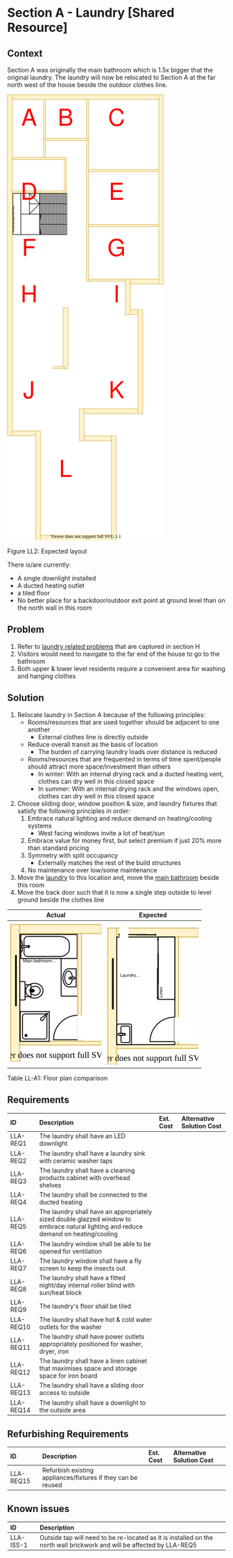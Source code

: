 # Section A - Laundry [Shared Resource]

## Context

Section A was originally the main bathroom which is 1.5x bigger that the original laundry. The laundry will now be relocated to Section A at the far north west of the house beside the outdoor clothes line. 

![TO-BE lower-level diagram](Lower-Level-TO-BE-sections.svg)

Figure LL2: Expected layout

There is/are currently:
* A single downlight installed
* A ducted heating outlet
* a tiled floor
* No better place for a backdoor/outdoor exit point at ground level than on the north wall in this room  


## Problem

1. Refer to [laundry related problems](./section-H-requirements.md#Problem) that are captured in section H
2. Visitors would need to navigate to the far end of the house to go to the bathroom
3. Both upper & lower level residents require a convenient area for washing and hanging clothes


## Solution

1. Relocate laundry in Section A because of the following principles:
    * Rooms/resources that are used together should be adjacent to one another
        - External clothes line is directly outside
    * Reduce overall transit as the basis of location
        - The burden of carrying laundry loads over distance is reduced
    * Rooms/resources that are frequented in terms of time spent/people should attract more space/investment than others
        - In winter: With an internal drying rack and a ducted heating vent, clothes can dry well in this closed space
        - In summer: With an internal drying rack and the windows open, clothes can dry well in this closed space 
2. Choose sliding door, window position & size, and laundry fixtures that satisfy the following principles in order:
    1. Embrace natural lighting and reduce demand on heating/cooling systems
        - West facing windows invite a lot of heat/sun
    2. Embrace value for money first, but select premium if just 20% more than standard pricing
    3. Symmetry with split occupancy
        - Externally matches the rest of the build structures
    4. No maintenance over low/some maintenance
3. Move the [laundry](./section-H-requirements.md) to this location and, move the [main bathroom](./section-DF-requirements.md) beside this room
4. Move the back door such that it is now a single step outside to level ground beside the clothes line  

|Actual|Expected|
|:---:|:---:|
|![AS-IS lower-level section A diagram](Lower-Level-AS-IS-section-A.svg)|![TO-BE lower-level section A diagram](Lower-Level-TO-BE-section-A.svg)|

Table LL-A1: Floor plan comparison


## Requirements

|ID|Description|Est. Cost|Alternative Solution Cost|
|:---|:---|:---|:---|
|LLA-REQ1|The laundry shall have an LED downlight|||
|LLA-REQ2|The laundry shall have a laundry sink with ceramic washer taps|||
|LLA-REQ3|The laundry shall have a cleaning products cabinet with overhead shelves|||
|LLA-REQ4|The laundry shall be connected to the ducted heating|||
|LLA-REQ5|The laundry shall have an appropriately sized double glazzed window to embrace natural lighting and reduce demand on heating/cooling|||
|LLA-REQ6|The laundry window shall be able to be opened for ventilation|||
|LLA-REQ7|The laundry window shall have a fly screen to keep the insects out|||
|LLA-REQ8|The laundry shall have a fitted night/day internal roller blind with sun/heat block|||
|LLA-REQ9|The laundry's floor shall be tiled|||
|LLA-REQ10|The laundry shall have hot & cold water outlets for the washer|||
|LLA-REQ11|The laundry shall have power outlets appropriately positioned for washer, dryer, iron|||
|LLA-REQ12|The laundry shall have a linen cabinet that maximises space and storage space for iron board|||
|LLA-REQ13|The laundry shall have a sliding door access to outside|||
|LLA-REQ14|The laundry shall have a downlight to the outside area|||


## Refurbishing Requirements

|ID|Description|Est. Cost|Alternative Solution Cost|
|:---|:---|:---|:---|
|LLA-REQ15|Refurbish existing appliances/fixtures if they can be reused|||


## Known issues

|ID|Description|
|:---|:---|
|LLA-ISS-1|Outside tap will need to be re-located as it is installed on the north wall brickwork and will be affected by LLA-REQ5|  

